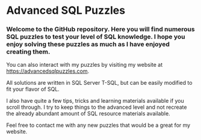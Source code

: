 # Advanced SQL Puzzles
### Welcome to the GitHub repository. Here you will find numerous SQL puzzles to test your level of SQL knowledge. I hope you enjoy solving these puzzles as much as I have enjoyed creating them.

You can also interact with my puzzles by visiting my website at https://advancedsqlpuzzles.com.

All solutions are written in SQL Server T-SQL, but can be easily modified to fit your flavor of SQL.

I also have quite a few tips, tricks and learning materials available if you scroll through. I try to keep things to the advanced level and not recreate the already abundant amount of SQL resource materials available.

Feel free to contact me with any new puzzles that would be a great for my website.
